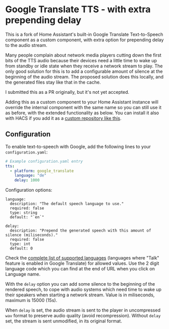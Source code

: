# Google Translate TTS - with extra prepending delay

This is a fork of Home Assistant's built-in Google Translate Text-to-Speech component as a custom component, with extra option for prepending delay to the audio stream.

Many people complain about network media players cutting down the first bits of the TTS audio because their devices need a little time to wake up from standby or idle state when they receive a network stream to play. The only good solution for this is to add a configurable amount of silence at the beginning of the audio stream. The proposed solution does this locally, and the generated files stay like that in the cache.

I submitted this as a PR originally, but it's not yet accepted.

Adding this as a custom component to your Home Assistant instance will override the internal component with the same name so you can still use it as before, with the extended functionality as below. You can install it also with HACS if you add it as a [custom repository like this](https://hacs.xyz/docs/faq/custom_repositories).

## Configuration

To enable text-to-speech with Google, add the following lines to your `configuration.yaml`:

```yaml
# Example configuration.yaml entry
tts:
  - platform: google_translate
    language: "de"
    delay: 1000
```
Configuration options:
```
language:
  description: "The default speech language to use."
  required: false
  type: string
  default: "`en`"

delay:
  description: "Prepend the generated speech with this amount of silence (miliseconds)."
  required: false
  type: int
  default: 0
```

Check the [complete list of supported languages](https://translate.google.com/intl/en_ALL/about/languages/) (languages where "Talk" feature is enabled in Google Translate) for allowed values.
Use the 2 digit language code which you can find at the end of URL when you click on Language name.

With the `delay` option you can add some silence to the beginning of the rendered speech, to cope with audio systems which need time to wake up their speakers when starting a network stream. Value is in miliseconds, maximum is 15000 (15s).

When `delay` is set, the audio stream is sent to the player in uncompressed `wav` format to preserve audio quality (avoid recompression). Without `delay` set, the stream is sent unmodified, in its original format.

